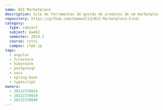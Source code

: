 ```yaml
---
name: B2Z Marketplace
description: Site de ferramentas de gestão de produtos de um marketplace digital. Projeto da disciplina de Programação para WEB 2024.1.
repository: https://github.com/Sammuel13/B2Z-Marketplace-Final
category:
  type: subject
  subject: pweb1
  semester: 2024.1
  course: cstsi
  campus: ifpb-jp
tags:
  - angular
  - firestore
  - hibernate
  - postgresql
  - sass
  - spring-boot
  - typescript
owners:
  - 20222370014
  - 20222370019
  - 20222370040
---
```

